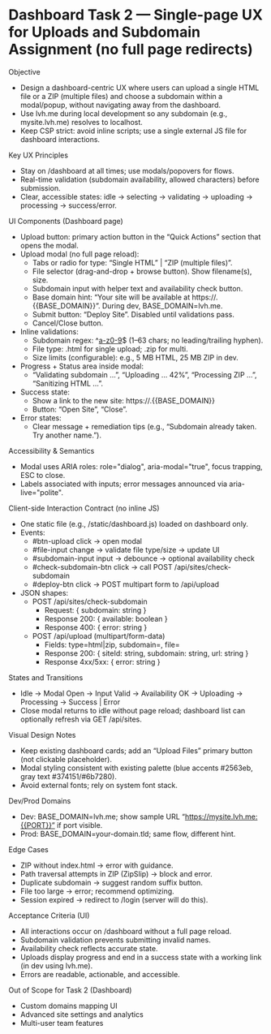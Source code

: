 # Dashboard Task 2 — Single-page UX for Uploads and Subdomain Assignment (no full page redirects)

Objective
- Design a dashboard-centric UX where users can upload a single HTML file or a ZIP (multiple files) and choose a subdomain within a modal/popup, without navigating away from the dashboard.
- Use lvh.me during local development so any subdomain (e.g., mysite.lvh.me) resolves to localhost.
- Keep CSP strict: avoid inline scripts; use a single external JS file for dashboard interactions.

Key UX Principles
- Stay on /dashboard at all times; use modals/popovers for flows.
- Real-time validation (subdomain availability, allowed characters) before submission.
- Clear, accessible states: idle → selecting → validating → uploading → processing → success/error.

UI Components (Dashboard page)
- Upload button: primary action button in the “Quick Actions” section that opens the modal.
- Upload modal (no full page reload):
  - Tabs or radio for type: “Single HTML” | “ZIP (multiple files)”.
  - File selector (drag-and-drop + browse button). Show filename(s), size.
  - Subdomain input with helper text and availability check button.
  - Base domain hint: “Your site will be available at https://<subdomain>.{{BASE_DOMAIN}}”. During dev, BASE_DOMAIN=lvh.me.
  - Submit button: “Deploy Site”. Disabled until validations pass.
  - Cancel/Close button.
- Inline validations:
  - Subdomain regex: ^[a-z0-9]([a-z0-9-]{0,61}[a-z0-9])$ (1–63 chars; no leading/trailing hyphen).
  - File type: .html for single upload; .zip for multi.
  - Size limits (configurable): e.g., 5 MB HTML, 25 MB ZIP in dev.
- Progress + Status area inside modal:
  - “Validating subdomain …”, “Uploading … 42%”, “Processing ZIP …”, “Sanitizing HTML …”.
- Success state:
  - Show a link to the new site: https://<subdomain>.{{BASE_DOMAIN}}
  - Button: “Open Site”, “Close”.
- Error states:
  - Clear message + remediation tips (e.g., “Subdomain already taken. Try another name.”).

Accessibility & Semantics
- Modal uses ARIA roles: role="dialog", aria-modal="true", focus trapping, ESC to close.
- Labels associated with inputs; error messages announced via aria-live="polite".

Client-side Interaction Contract (no inline JS)
- One static file (e.g., /static/dashboard.js) loaded on dashboard only.
- Events:
  - #btn-upload click → open modal
  - #file-input change → validate file type/size → update UI
  - #subdomain-input input → debounce → optional availability check
  - #check-subdomain-btn click → call POST /api/sites/check-subdomain
  - #deploy-btn click → POST multipart form to /api/upload
- JSON shapes:
  - POST /api/sites/check-subdomain
    - Request: { subdomain: string }
    - Response 200: { available: boolean }
    - Response 400: { error: string }
  - POST /api/upload (multipart/form-data)
    - Fields: type=html|zip, subdomain=<string>, file=<binary>
    - Response 200: { siteId: string, subdomain: string, url: string }
    - Response 4xx/5xx: { error: string }

States and Transitions
- Idle → Modal Open → Input Valid → Availability OK → Uploading → Processing → Success | Error
- Close modal returns to idle without page reload; dashboard list can optionally refresh via GET /api/sites.

Visual Design Notes
- Keep existing dashboard cards; add an “Upload Files” primary button (not clickable placeholder).
- Modal styling consistent with existing palette (blue accents #2563eb, gray text #374151/#6b7280).
- Avoid external fonts; rely on system font stack.

Dev/Prod Domains
- Dev: BASE_DOMAIN=lvh.me; show sample URL “https://mysite.lvh.me:{{PORT}}” if port visible.
- Prod: BASE_DOMAIN=your-domain.tld; same flow, different hint.

Edge Cases
- ZIP without index.html → error with guidance.
- Path traversal attempts in ZIP (ZipSlip) → block and error.
- Duplicate subdomain → suggest random suffix button.
- File too large → error; recommend optimizing.
- Session expired → redirect to /login (server will do this).

Acceptance Criteria (UI)
- All interactions occur on /dashboard without a full page reload.
- Subdomain validation prevents submitting invalid names.
- Availability check reflects accurate state.
- Uploads display progress and end in a success state with a working link (in dev using lvh.me).
- Errors are readable, actionable, and accessible.

Out of Scope for Task 2 (Dashboard)
- Custom domains mapping UI
- Advanced site settings and analytics
- Multi-user team features
